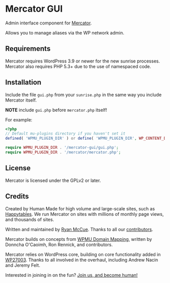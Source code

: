 # Mercator GUI
Admin interface component for [Mercator](https://github.com/humanmade/Mercator).

Allows you to manage aliases via the WP network admin.

## Requirements
Mercator requires WordPress 3.9 or newer for the new sunrise processes. Mercator
also requires PHP 5.3+ due to the use of namespaced code.

## Installation
Include the file `gui.php` from your `sunrise.php` in the same way you include Mercator itself.

**NOTE** include `gui.php` before `mercator.php` itself!

For example:

```php
<?php
// Default mu-plugins directory if you haven't set it
defined( 'WPMU_PLUGIN_DIR' ) or define( 'WPMU_PLUGIN_DIR', WP_CONTENT_DIR . '/mu-plugins' );

require WPMU_PLUGIN_DIR . '/mercator-gui/gui.php';
require WPMU_PLUGIN_DIR . '/mercator/mercator.php';
```

## License
Mercator is licensed under the GPLv2 or later.

## Credits
Created by Human Made for high volume and large-scale sites, such as [Happytables](http://happytables.com/). We run Mercator on sites with millions of monthly page views, and thousands of sites.

Written and maintained by [Ryan McCue](https://github.com/rmccue). Thanks to all our [contributors](https://github.com/humanmade/Mercator/graphs/contributors).

Mercator builds on concepts from [WPMU Domain Mapping][], written by Donncha O'Caoimh, Ron Rennick, and contributors.

Mercator relies on WordPress core, building on core functionality added in [WP27003][]. Thanks to all involved in the overhaul, including Andrew Nacin and Jeremy Felt.

[WPMU Domain Mapping]: http://wordpress.org/plugins/wordpress-mu-domain-mapping/
[WP27003]: https://core.trac.wordpress.org/ticket/27003

Interested in joining in on the fun? [Join us, and become human!](https://hmn.md/is/hiring/)
